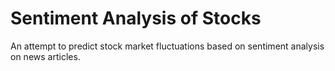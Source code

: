 # Sentiment Analysis of Stocks
An attempt to predict stock market fluctuations based on sentiment analysis on news articles.
